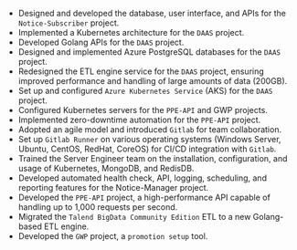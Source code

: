 - Designed and developed the database, user interface, and APIs for the `Notice-Subscriber` project.
- Implemented a Kubernetes architecture for the `DAAS` project.
- Developed Golang APIs for the `DAAS` project.
- Designed and implemented Azure PostgreSQL databases for the `DAAS` project.
- Redesigned the ETL engine service for the `DAAS` project, ensuring improved performance and handling of large amounts of data (200GB).
- Set up and configured `Azure Kubernetes Service` (AKS) for the `DAAS` project.
- Configured Kubernetes servers for the `PPE-API` and GWP projects.
- Implemented zero-downtime automation for the `PPE-API` project.
- Adopted an agile model and introduced `Gitlab` for team collaboration.
- Set up `Gitlab Runner` on various operating systems (Windows Server, Ubuntu, CentOS, RedHat, CoreOS) for CI/CD integration with `Gitlab`.
- Trained the Server Engineer team on the installation, configuration, and usage of Kubernetes, MongoDB, and RedisDB.
- Developed automated health check, API, logging, scheduling, and reporting features for the Notice-Manager project.
- Developed the `PPE-API` project, a high-performance API capable of handling up to 1,000 requests per second.
- Migrated the `Talend BigData Community Edition` ETL to a new Golang-based ETL engine.
- Developed the `GWP` project, a `promotion setup` tool.
